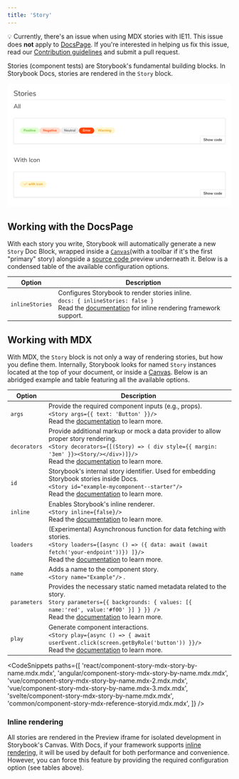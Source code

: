 ```yaml
---
title: 'Story'
---
```


<div class="aside">

💡 Currently, there's an issue when using MDX stories with IE11. This issue does <strong>not</strong> apply to [DocsPage](./docs-page.md). If you're interested in helping us fix this issue, read our
[Contribution guidelines](../contribute/how-to-contribute.md) and submit a pull request.

</div>

Stories (component tests) are Storybook's fundamental building blocks.
In Storybook Docs, stories are rendered in the `Story` block.

![Docs blocks with stories](./docblock-story.png)

## Working with the DocsPage

With each story you write, Storybook will automatically generate a new `Story` Doc Block, wrapped inside a [`Canvas`](./doc-block-canvas.md)(with a toolbar if it's the first "primary" story) alongside a [source code ](./doc-block-source.md) preview underneath it. Below is a condensed table of the available configuration options.

| Option          | Description                                                                                                                                                                                                   |
| --------------- | ------------------------------------------------------------------------------------------------------------------------------------------------------------------------------------------------------------- |
| `inlineStories` | Configures Storybook to render stories inline. <br/> `docs: { inlineStories: false }` <br/> Read the [documentation](./docs-page.md#inline-stories-vs-iframe-stories) for inline rendering framework support. |

## Working with MDX

With MDX, the `Story` block is not only a way of rendering stories, but how you define them. Internally, Storybook looks for named `Story` instances located at the top of your document, or inside a [Canvas](./doc-block-canvas.md). Below is an abridged example and table featuring all the available options.

| Option       | Description                                                                                                                                                                                                                                                   |
| ------------ | ------------------------------------------------------------------------------------------------------------------------------------------------------------------------------------------------------------------------------------------------------------- |
| `args`       | Provide the required component inputs (e.g., props). <br/> `<Story args={{ text: 'Button' }}/>` <br/> Read the [documentation](../writing-stories/args.md) to learn more.                                                                                     |
| `decorators` | Provide additional markup or mock a data provider to allow proper story rendering. <br/> `<Story decorators={[(Story) => ( div style={{ margin: '3em' }}><Story/></div>)]}/>` <br/> Read the [documentation](../writing-stories/decorators.md) to learn more. |
| `id`         | Storybook's internal story identifier. Used for embedding Storybook stories inside Docs. <br/> `<Story id="example-mycomponent--starter"/>` <br/> Read the [documentation](../api/mdx.md#embedding-stories) to learn more.                                    |
| `inline`     | Enables Storybook's inline renderer. <br/> `<Story inline={false}/>` <br/> Read the [documentation](./docs-page.md#inline-stories-vs-iframe-stories) to learn more.                                                                                           |
| `loaders`    | (Experimental) Asynchronous function for data fetching with stories. <br/> `<Story loaders={[async () => ({ data: await (await fetch('your-endpoint'))}) ]}/>` <br/> Read the [documentation](../writing-stories/loaders.md) to learn more.                   |
| `name`       | Adds a name to the component story. <br/> `<Story name="Example"/>` .                                                                                                                                                                                         |
| `parameters` | Provides the necessary static named metadata related to the story. <br/> `Story parameters={{ backgrounds: { values: [{ name:'red', value:'#f00' }] } }} />` <br/> Read the [documentation](../writing-stories/parameters.md) to learn more.                  |
| `play`       | Generate component interactions. <br/> `<Story play={async () => { await userEvent.click(screen.getByRole('button')) }}/>` <br/> Read the [documentation](../writing-stories/play.md) to learn more.                                                          |

<!-- prettier-ignore-start -->

<CodeSnippets
  paths={[
    'react/component-story-mdx-story-by-name.mdx.mdx',
    'angular/component-story-mdx-story-by-name.mdx.mdx',
    'vue/component-story-mdx-story-by-name.mdx-2.mdx.mdx',
    'vue/component-story-mdx-story-by-name.mdx-3.mdx.mdx',
    'svelte/component-story-mdx-story-by-name.mdx.mdx',
    'common/component-story-mdx-reference-storyid.mdx.mdx',
  ]}
/>

<!-- prettier-ignore-end -->

### Inline rendering

All stories are rendered in the Preview iframe for isolated development in Storybook's Canvas. With Docs, if your framework supports [inline rendering](./docs-page.md#inline-stories-vs-iframe-stories), it will be used by default for both performance and convenience. However, you can force this feature by providing the required configuration option (see tables above).